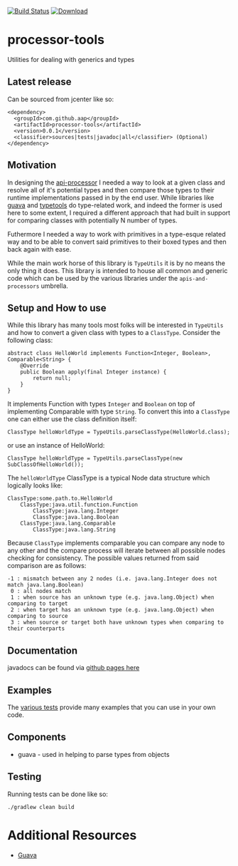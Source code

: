 [![Build Status](https://travis-ci.org/apis-and-processors/processor-tools.svg?branch=master)](https://travis-ci.org/apis-and-processors/processor-tools)
[![Download](https://api.bintray.com/packages/apis-and-processors/java-libraries/processor-tools/images/download.svg) ](https://bintray.com/apis-and-processors/java-libraries/processor-tools/_latestVersion)

# processor-tools

Utilities for dealing with generics and types

## Latest release

Can be sourced from jcenter like so:

    <dependency>
      <groupId>com.github.aap</groupId>
      <artifactId>processor-tools</artifactId>
      <version>0.0.1</version>
      <classifier>sources|tests|javadoc|all</classifier> (Optional)
    </dependency>
    
## Motivation

In designing the [api-processor](https://github.com/apis-and-processors/api-processor) I needed a way to look at a given class and resolve all of it's potential types and then compare those types to their runtime implementations passed in by the end user. While libraries like [guava](https://github.com/google/guava) and [typetools](https://github.com/jhalterman/typetools) do type-related work, and indeed the former is used here to some extent, I required a different approach that had built in support for comparing classes with potentially N number of types.

Futhermore I needed a way to work with primitives in a type-esque related way and to be able to convert said primitives to their boxed types and then back again with ease.

While the main work horse of this library is `TypeUtils` it is by no means the only thing it does. This library is intended to house all common and generic code which can be used by the various libraries under the `apis-and-processors` umbrella.

## Setup and How to use

While this library has many tools most folks will be interested in `TypeUtils` and how to convert a given class with types to a `ClassType`. Consider the following class:


    abstract class HelloWorld implements Function<Integer, Boolean>, Comparable<String> {
        @Override
        public Boolean apply(final Integer instance) {
            return null;
        }
    }

It implements Function with types `Integer` and `Boolean` on top of implementing Comparable with type `String`. To convert this into a `ClassType` one can either use the class definition itself:

    ClassType helloWorldType = TypeUtils.parseClassType(HelloWorld.class);

or use an instance of HelloWorld:

    ClassType helloWorldType = TypeUtils.parseClassType(new SubClassOfHelloWorld());

The `helloWorldType` ClassType is a typical Node data structure which logically looks like:

    ClassType:some.path.to.HelloWorld
        ClassType:java.util.function.Function
	        ClassType:java.lang.Integer
	        ClassType:java.lang.Boolean
	    ClassType:java.lang.Comparable
	        ClassType:java.lang.String
	  
Because `ClassType` implements comparable you can compare any node to any other and the compare process will iterate between all possible nodes checking for consistency. The possible values returned from said comparison are as follows:

    -1 : mismatch between any 2 nodes (i.e. java.lang.Integer does not match java.lang.Boolean)
     0 : all nodes match
     1 : when source has an unknown type (e.g. java.lang.Object) when comparing to target
     2 : when target has an unknown type (e.g. java.lang.Object) when comparing to source
     3 : when source or target both have unknown types when comparing to their counterparts
    
## Documentation

javadocs can be found via [github pages here](https://apis-and-processors.github.io/processor-tools/docs/javadoc/)

## Examples

The [various tests](https://github.com/apis-and-processors/processor-tools/tree/master/src/test/java/com/github/aap/processor/tools) provide many examples that you can use in your own code.

## Components

- guava \- used in helping to parse types from objects
    
## Testing

Running tests can be done like so:

    ./gradlew clean build
	
# Additional Resources

* [Guava](https://github.com/google/guava/wiki)
